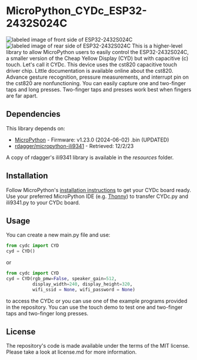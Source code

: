 # MicroPython_CYDc_ESP32-2432S024C
![labeled image of front side of ESP32-2432S024C](/images/Front_Labeled_ESP32-2432S024C.PNG)
![labeled image of rear side of ESP32-2432S024C](/images/Rear_Labeled_ESP32-2432S024C.PNG)
This is a higher-level library to allow MicroPython users to easily control the ESP32-2432S024C, a smaller version of the Cheap Yellow Display (CYD) but with capacitive (c) touch. Let's call it CYDc. This device uses the cst820 capacitive touch driver chip. Little documentation is available online about the cst820. Advance gesture recognition, pressure measurements, and interrupt pin on the cst820 are nonfunctioning. You can easily capture one and two-finger taps and long presses. Two-finger taps and presses work best when fingers are far apart.


## Dependencies
This library depends on:
* [MicroPython](https://micropython.org/download/ESP32_GENERIC/) - Firmware: v1.23.0 (2024-06-02) .bin (UPDATED)
* [rdagger/micropython-ili9341](https://github.com/rdagger/micropython-ili9341/) - Retrieved: 12/2/23

A copy of rdagger's ili9341 library is available in the _resources_ folder.


## Installation
Follow MicroPython's [installation instructions](https://micropython.org/download/ESP32_GENERIC/) to get your CYDc board ready. Use your preferred MicroPython IDE (e.g. [Thonny](https://thonny.org/)) to transfer CYDc.py and ili9341.py to your CYDc board.


## Usage
You can create a new main.py file and use:
```python
from cydc import CYD
cyd = CYD()
```
or
```python
from cydc import CYD
cyd = CYD(rgb_pmw=False, speaker_gain=512,
          display_width=240, display_height=320,
          wifi_ssid = None, wifi_password = None)
```
to access the CYDc or you can use one of the example programs provided in the repository. You can use the touch demo to test one and two-finger taps and two-finger long presses.


## License
The repository's code is made available under the terms of the MIT license. Please take a look at license.md for more information.
